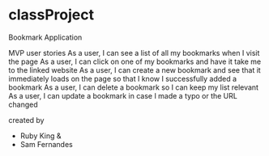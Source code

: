 # classProject

Bookmark Application 

MVP user stories
As a user, I can see a list of all my bookmarks when I visit the page
As a user, I can click on one of my bookmarks and have it take me to the linked website
As a user, I can create a new bookmark and see that it immediately loads on the page so that I know I successfully added a bookmark
As a user, I can delete a bookmark so I can keep my list relevant
As a user, I can update a bookmark in case I made a typo or the URL changed

created by

* Ruby King &
* Sam Fernandes

